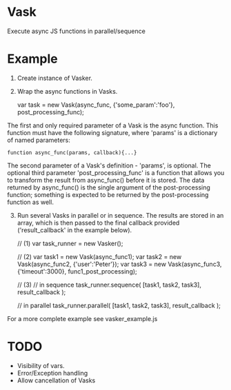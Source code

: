 # Vask
Execute async JS functions in parallel/sequence

# Example

1. Create instance of Vasker. 
2. Wrap the async functions in Vasks. 

    var task = new Vask(async_func, {'some_param':'foo'}, post_processing_func);

The first and only required parameter of a Vask is the async function. This function must have the following signature, where 'params' is a dictionary of named parameters:

    function async_func(params, callback){...}

The second parameter of a Vask's definition - 'params', is optional.
The optional third parameter 'post_processing_func' is a function that allows you to transform the result from async_func() before it is stored. The data returned by async_func() is the single argument of the post-processing function; something is expected to be returned by the post-processing function as well.

3. Run several Vasks in parallel or in sequence. The results are stored in an array, which is then passed to the final callback provided ('result_callback' in the example below).

    // (1)
    var task_runner = new Vasker();

    // (2)
    var task1 = new Vask(async_func1);
    var task2 = new Vask(async_func2, {'user':'Peter'});
    var task3 = new Vask(async_func3, {'timeout':3000}, func1_post_processing);

    // (3)
    // in sequence
    task_runner.sequence(
        [task1, task2, task3],
        result_callback
    );

    // in parallel
    task_runner.parallel(
        [task1, task2, task3],
        result_callback
    );

For a more complete example see vasker_example.js

# TODO
- Visibility of vars. 
- Error/Exception handling
- Allow cancellation of Vasks

